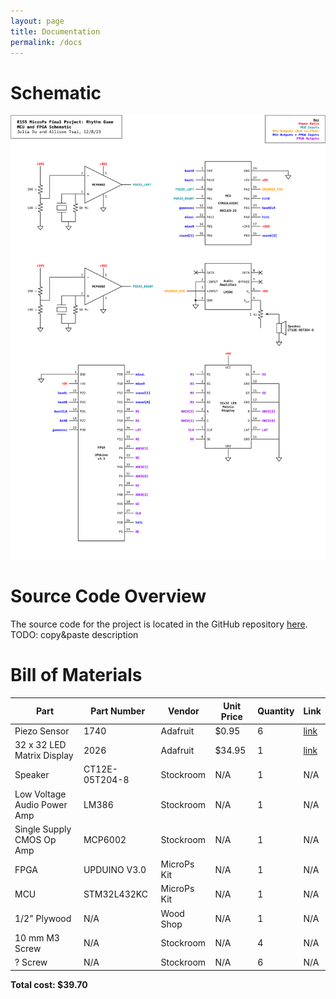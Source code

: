```yaml
---
layout: page
title: Documentation
permalink: /docs
---
```


# Schematic
![Schematic](./assets/schematics/Schematic.png)

# Source Code Overview
The source code for the project is located in the GitHub repository [here](https://github.com/julia-du/Rhythm-Game/tree/main/src).
TODO: copy&paste description

# Bill of Materials
| Part | Part Number | Vendor | Unit Price | Quantity | Link |
| ---- | ----------- | ------ | ---------- | -------- | ---- |
| Piezo Sensor | 1740 | Adafruit | $0.95 | 6 | [link](https://www.adafruit.com/product/1740) |
| 32 x 32 LED Matrix Display | 2026 | Adafruit | $34.95 | 1 | [link](https://www.adafruit.com/product/2026) |
| Speaker | CT12E-05T204-8 | Stockroom | N/A | 1 | N/A |
| Low Voltage Audio Power Amp | LM386 | Stockroom | N/A | 1 | N/A |
| Single Supply CMOS Op Amp | MCP6002 | Stockroom | N/A | 1 | N/A |
| FPGA | UPDUINO V3.0 | MicroPs Kit | N/A | 1 | N/A |
| MCU | STM32L432KC | MicroPs Kit | N/A | 1 | N/A |
| 1/2" Plywood | N/A | Wood Shop | N/A | 1 | N/A |
| 10 mm M3 Screw | N/A | Stockroom | N/A | 4 | N/A |
| ? Screw | N/A | Stockroom | N/A | 6 | N/A |

**Total cost: $39.70**
